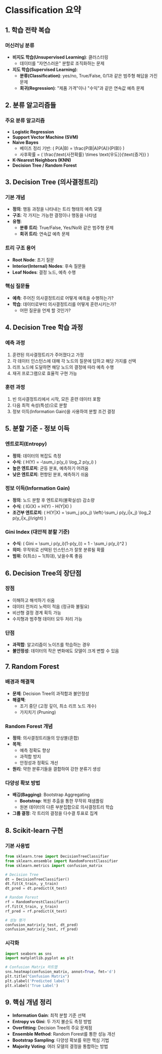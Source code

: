 # Classification 요약

## 1. 학습 전략 복습

### 머신러닝 분류
- **비지도 학습(Unsupervised Learning)**: 클러스터링
  - 데이터를 "자연스러운" 분할로 조직화하는 문제
- **지도 학습(Supervised Learning)**:
  - **분류(Classification)**: yes/no, True/False, 0/1과 같은 범주형 해답을 가진 문제
  - **회귀(Regression)**: "제품 가격"이나 "수익"과 같은 연속값 예측 문제

## 2. 분류 알고리즘들

### 주요 분류 알고리즘
- **Logistic Regression**
- **Support Vector Machine (SVM)**
- **Naive Bayes**
  - 베이즈 정리 기반: \( P(A|B) = \frac{P(B|A)P(A)}{P(B)} \)
  - 사후확률 = \( \frac{\text{사전확률} \times \text{우도}}{\text{증거}} \)
- **K-Nearest Neighbors (KNN)**
- **Decision Tree / Random Forest**

## 3. Decision Tree (의사결정트리)

### 기본 개념
- **정의**: 행동 과정을 나타내는 트리 형태의 예측 모델
- **구조**: 각 가지는 가능한 결정이나 행동을 나타냄
- **유형**:
  - **분류 트리**: True/False, Yes/No와 같은 범주형 문제
  - **회귀 트리**: 연속값 예측 문제

### 트리 구조 용어
- **Root Node**: 초기 질문
- **Interior(Internal) Nodes**: 후속 질문들
- **Leaf Nodes**: 결정 노드, 예측 수행

### 핵심 질문들
- **예측**: 주어진 의사결정트리로 어떻게 예측을 수행하는가?
- **학습**: 데이터로부터 의사결정트리를 어떻게 훈련시키는가?
  - 어떤 질문을 언제 할 것인가?

## 4. Decision Tree 학습 과정

### 예측 과정
1. 훈련된 의사결정트리가 주어졌다고 가정
2. 각 데이터 인스턴스에 대해 각 노드의 질문에 답하고 해당 가지를 선택
3. 리프 노드에 도달하면 해당 노드의 결정에 따라 예측 수행
4. 재귀 프로그램으로 효율적 구현 가능

### 훈련 과정
1. 빈 의사결정트리에서 시작, 모든 훈련 데이터 포함
2. 다음 최적 속성(특성)으로 분할
3. 정보 이득(Information Gain)을 사용하여 분할 조건 결정

## 5. 분할 기준 - 정보 이득

### 엔트로피(Entropy)
- **정의**: 데이터의 복잡도 측정
- **수식**: \( H(Y) = -\sum_i p(y_i) \log_2 p(y_i) \)
- **높은 엔트로피**: 균등 분포, 예측하기 어려움
- **낮은 엔트로피**: 편향된 분포, 예측하기 쉬움

### 정보 이득(Information Gain)
- **정의**: 노드 분할 후 엔트로피(불확실성) 감소량
- **수식**: \( IG(X) = H(Y) - H(Y|X) \)
- **조건부 엔트로피**: \( H(Y|X) = \sum_j p(x_j) \left(-\sum_i p(y_i|x_j) \log_2 p(y_i|x_j)\right) \)

### Gini Index (대안적 분할 기준)
- **수식**: \( Gini = \sum_i p(y_i)(1-p(y_i)) = 1 - \sum_i p(y_i)^2 \)
- **의미**: 무작위로 선택된 인스턴스가 잘못 분류될 확률
- **범위**: 0(최소) ~ 1(최대), 낮을수록 좋음

## 6. Decision Tree의 장단점

### 장점
- 이해하고 해석하기 쉬움
- 데이터 전처리 노력이 적음 (정규화 불필요)
- 비선형 결정 경계 획득 가능
- 수치형과 범주형 데이터 모두 처리 가능

### 단점
- **과적합**: 알고리즘이 노이즈를 학습하는 경우
- **불안정성**: 데이터의 작은 변화에도 모델이 크게 변할 수 있음

## 7. Random Forest

### 배경과 해결책
- **문제**: Decision Tree의 과적합과 불안정성
- **해결책**: 
  - 조기 중단 (고정 깊이, 최소 리프 노드 개수)
  - 가지치기 (Pruning)

### Random Forest 개념
- **정의**: 의사결정트리들의 앙상블(혼합)
- **목적**: 
  - 예측 정확도 향상
  - 과적합 방지
  - 안정성과 정확도 개선
- **원리**: 약한 분류기들을 결합하여 강한 분류기 생성

### 다양성 확보 방법
- **배깅(Bagging)**: Bootstrap Aggregating
  - **Bootstrap**: 복원 추출을 통한 무작위 재샘플링
  - 원본 데이터의 다른 부분집합으로 의사결정트리 학습
- **그룹 결정**: 각 트리의 결정을 다수결 투표로 집계

## 8. Scikit-learn 구현

### 기본 사용법
```python
from sklearn.tree import DecisionTreeClassifier
from sklearn.ensemble import RandomForestClassifier
from sklearn.metrics import confusion_matrix

# Decision Tree
dt = DecisionTreeClassifier()
dt.fit(X_train, y_train)
dt_pred = dt.predict(X_test)

# Random Forest  
rf = RandomForestClassifier()
rf.fit(X_train, y_train)
rf_pred = rf.predict(X_test)

# 성능 평가
confusion_matrix(y_test, dt_pred)
confusion_matrix(y_test, rf_pred)
```

### 시각화
```python
import seaborn as sns
import matplotlib.pyplot as plt

# Confusion Matrix 히트맵
sns.heatmap(confusion_matrix, annot=True, fmt='d')
plt.title("Confusion Matrix")
plt.ylabel('Predicted label')
plt.xlabel('True Label')
```

## 9. 핵심 개념 정리

- **Information Gain**: 최적 분할 기준 선택
- **Entropy vs Gini**: 두 가지 불순도 측정 방법
- **Overfitting**: Decision Tree의 주요 문제점
- **Ensemble Method**: Random Forest를 통한 성능 개선
- **Bootstrap Sampling**: 다양성 확보를 위한 핵심 기법
- **Majority Voting**: 여러 모델의 결정을 통합하는 방법